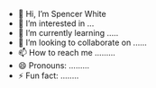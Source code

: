 - 👋 Hi, I’m Spencer White
- 👀 I’m interested in ...
- 🌱 I’m currently learning .....
- 💞️ I’m looking to collaborate on ......
- 📫 How to reach me .........
- 😄 Pronouns: .........
- ⚡ Fun fact: ........

<!---
spiewakute/spiewakute is a ✨ special ✨ repository because its `README.md` (this file) appears on your GitHub profile.
You can click the Preview link to take a look at your changes.
--->
